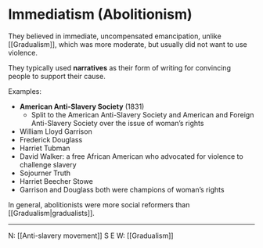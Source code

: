 # Immediatism (Abolitionism)
They believed in immediate, uncompensated emancipation, unlike [[Gradualism]], which was more moderate, but usually did not want to use violence.

They typically used **narratives** as their form of writing for convincing people to support their cause.

Examples:
- **American Anti-Slavery Society** (1831)
	- Split to the American Anti-Slavery Society and American and Foreign Anti-Slavery Society over the issue of woman’s rights
- William Lloyd Garrison
- Frederick Douglass
- Harriet Tubman
- David Walker: a free African American who advocated for violence to challenge slavery
- Sojourner Truth
- Harriet Beecher Stowe
- Garrison and Douglass both were champions of woman’s rights
 
 In general, abolitionists were more social reformers than [[Gradualism|gradualists]].

--- 
N: [[Anti-slavery movement]]
S
E
W: [[Gradualism]]